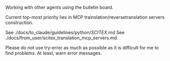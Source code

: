 <!-- ---
!-- Timestamp: 2025-06-29 10:06:57
!-- Author: ywatanabe
!-- File: /ssh:sp:/home/ywatanabe/proj/scitex_repo/CLAUDE.md
!-- --- -->

Working with other agents using the bulletin board.

Current top-most priority lies in MCP trainslation/reversetranslation servers construction.

See ./docs/to_claude/guidelines/python/*SCITEX*.md
See ./docs/from_user/scitex_translation_mcp_servers.md

Please do not use try-error as much as possible as it is difficult for me to find problems. At least, warn error messages.

<!-- EOF -->
